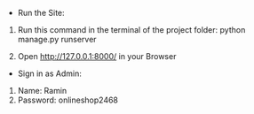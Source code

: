 - Run the Site:

1. Run this command in the terminal of the project folder:
python manage.py runserver

2. Open http://127.0.0.1:8000/ in your Browser

- Sign in as Admin:
1. Name: Ramin
2. Password: onlineshop2468
